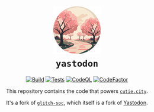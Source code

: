 <div align="center">
<h1>
<picture>
<img src="https://raw.githubusercontent.com/CutieCity/.github/main/images/circle.png" title="A path through a peaceful valley surrounded by pink mountains and cherry blossom trees." width=128>
</picture>
<br>
<code>yastodon</code>
</h1>

[![Build](https://img.shields.io/github/actions/workflow/status/CutieCity/mastodon/build-image.yml?branch=main&label=Build)](https://github.com/CutieCity/mastodon/actions/workflows/build-image.yml)
[![Tests](https://img.shields.io/github/actions/workflow/status/CutieCity/mastodon/test-ruby.yml?branch=main&label=Tests)](https://github.com/CutieCity/mastodon/actions/workflows/test-ruby.yml)
[![CodeQL](https://img.shields.io/github/actions/workflow/status/CutieCity/mastodon/codeql.yml?branch=main&label=CodeQL)](https://github.com/CutieCity/mastodon/actions/workflows/codeql.yml)
[![CodeFactor](https://img.shields.io/codefactor/grade/github/CutieCity/mastodon/main?label=CodeFactor)](https://codefactor.io/repository/github/CutieCity/mastodon)

This repository contains the code that powers [`cutie.city`].

It's a fork of [`glitch-soc`], which itself is a fork of [Yastodon].

[`cutie.city`]: https://cutie.city
[`glitch-soc`]: https://glitch-soc.github.io/docs
[yastodon]: https://cutie.city/@nuz/110760942745904470

</div>
